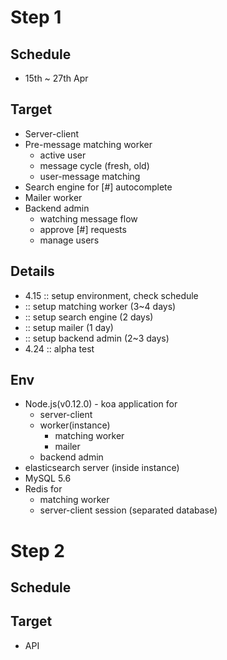# Step 1
## Schedule
* 15th ~ 27th Apr

## Target
* Server-client
* Pre-message matching worker
  * active user
  * message cycle (fresh, old)
  * user-message matching
* Search engine for [#] autocomplete
* Mailer worker
* Backend admin
  * watching message flow
  * approve [#] requests
  * manage users

## Details
* 4.15 :: setup environment, check schedule
* :: setup matching worker (3~4 days) 
* :: setup search engine (2 days)
* :: setup mailer (1 day)
* :: setup backend admin (2~3 days)
* 4.24 :: alpha test

## Env
* Node.js(v0.12.0) - koa application for
  * server-client
  * worker(instance)
    * matching worker
    * mailer
  * backend admin
* elasticsearch server (inside instance)
* MySQL 5.6
* Redis for
  * matching worker
  * server-client session (separated database)

# Step 2
## Schedule
## Target
* API
